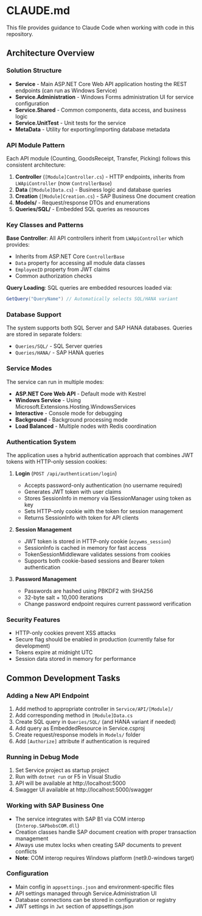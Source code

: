 # CLAUDE.md

This file provides guidance to Claude Code when working with code in this repository.

## Architecture Overview

### Solution Structure
- **Service** - Main ASP.NET Core Web API application hosting the REST endpoints (can run as Windows Service)
- **Service.Administration** - Windows Forms administration UI for service configuration
- **Service.Shared** - Common components, data access, and business logic
- **Service.UnitTest** - Unit tests for the service
- **MetaData** - Utility for exporting/importing database metadata

### API Module Pattern
Each API module (Counting, GoodsReceipt, Transfer, Picking) follows this consistent architecture:

1. **Controller** (`[Module]Controller.cs`) - HTTP endpoints, inherits from `LWApiController` (now `ControllerBase`)
2. **Data** (`[Module]Data.cs`) - Business logic and database queries
3. **Creation** (`[Module]Creation.cs`) - SAP Business One document creation
4. **Models/** - Request/response DTOs and enumerations
5. **Queries/SQL/** - Embedded SQL queries as resources

### Key Classes and Patterns

**Base Controller**: All API controllers inherit from `LWApiController` which provides:
- Inherits from ASP.NET Core `ControllerBase`
- `Data` property for accessing all module data classes
- `EmployeeID` property from JWT claims
- Common authorization checks

**Query Loading**: SQL queries are embedded resources loaded via:
```csharp
GetQuery("QueryName") // Automatically selects SQL/HANA variant
```

### Database Support
The system supports both SQL Server and SAP HANA databases. Queries are stored in separate folders:
- `Queries/SQL/` - SQL Server queries
- `Queries/HANA/` - SAP HANA queries

### Service Modes
The service can run in multiple modes:
- **ASP.NET Core Web API** - Default mode with Kestrel
- **Windows Service** - Using Microsoft.Extensions.Hosting.WindowsServices
- **Interactive** - Console mode for debugging
- **Background** - Background processing mode
- **Load Balanced** - Multiple nodes with Redis coordination

### Authentication System

The application uses a hybrid authentication approach that combines JWT tokens with HTTP-only session cookies:

1. **Login** (`POST /api/authentication/login`)
   - Accepts password-only authentication (no username required)
   - Generates JWT token with user claims
   - Stores SessionInfo in memory via ISessionManager using token as key
   - Sets HTTP-only cookie with the token for session management
   - Returns SessionInfo with token for API clients

2. **Session Management**
   - JWT token is stored in HTTP-only cookie (`ezywms_session`)
   - SessionInfo is cached in memory for fast access
   - TokenSessionMiddleware validates sessions from cookies
   - Supports both cookie-based sessions and Bearer token authentication

3. **Password Management**
   - Passwords are hashed using PBKDF2 with SHA256
   - 32-byte salt + 10,000 iterations
   - Change password endpoint requires current password verification

### Security Features
- HTTP-only cookies prevent XSS attacks
- Secure flag should be enabled in production (currently false for development)
- Tokens expire at midnight UTC
- Session data stored in memory for performance

## Common Development Tasks

### Adding a New API Endpoint
1. Add method to appropriate controller in `Service/API/[Module]/`
2. Add corresponding method in `[Module]Data.cs`
3. Create SQL query in `Queries/SQL/` (and HANA variant if needed)
4. Add query as EmbeddedResource in Service.csproj
5. Create request/response models in `Models/` folder
6. Add `[Authorize]` attribute if authentication is required

### Running in Debug Mode
1. Set Service project as startup project
2. Run with `dotnet run` or F5 in Visual Studio
3. API will be available at http://localhost:5000
4. Swagger UI available at http://localhost:5000/swagger

### Working with SAP Business One
- The service integrates with SAP B1 via COM interop (`Interop.SAPbobsCOM.dll`)
- Creation classes handle SAP document creation with proper transaction management
- Always use mutex locks when creating SAP documents to prevent conflicts
- **Note**: COM interop requires Windows platform (net9.0-windows target)

### Configuration
- Main config in `appsettings.json` and environment-specific files
- API settings managed through Service.Administration UI
- Database connections can be stored in configuration or registry
- JWT settings in `Jwt` section of appsettings.json